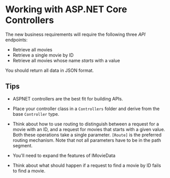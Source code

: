 # Working with ASP.NET Core Controllers

The new business requirements will require the following three *API* endpoints:

- Retrieve all movies
- Retrieve a single movie by ID
- Retrieve all movies whose name _starts_ with a value

You should return all data in JSON format.

## Tips

- ASPNET controllers are the best fit for building APIs.

- Place your controller class in a `Controllers` folder and derive from the base `Controller` type.

- Think about how to use routing to distinguish between a request for a movie with an ID, and a request for movies that starts with a given value. Both these operations take a single parameter. `[Route]` is the preferred routing mechanism. Note that not all parameters have to be in the path segment.

- You'll need to expand the features of IMovieData

- Think about what should happen if a request to find a movie by ID fails to find a movie. 

